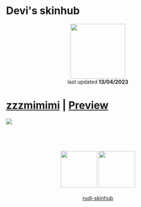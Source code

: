 # Devi's skinhub
<p align="center">
<a href="https://osu.ppy.sh/users/19500711">
  <img src="https://a.ppy.sh/19500711"  
       width="150"
       height="150"></a>
<br>
last updated <b>13/04/2023</b>
</p>

# [zzzmimimi](https://github.com/rudj-skinhub/woal/raw/tyfh/player/devi/zzzmimimi.osk) | [Preview](https://imgur.com/gallery/xDZtTtt)
[![](https://i.imgur.com/urdOUAw.jpeg)](https://github.com/rudj-skinhub/woal/raw/tyfh/player/devi/zzzmimimi.osk)

#
<p align="center">
  <br></br>
  <a href="https://www.twitch.tv/deviiosu">
  <img src="https://i.imgur.com/HM030lk.png" 
       width="100" 
       height="100"></a>
  <a href="https://twitter.com/DeviOnOsu">
  <img src="https://i.imgur.com/PUQ5uWf.png" 
       width="100" 
       height="100"></a>
  <br></br>
  <a href="README.md">rudj-skinhub</a>
 </p>
